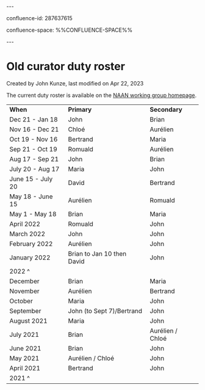 \---

confluence-id: 287637615

confluence-space: %%CONFLUENCE-SPACE%%

\---

Old curator duty roster
=======================

Created by John Kunze, last modified on Apr 22, 2023

The current duty roster is available on the [NAAN working group homepage](https://wiki.lyrasis.org/display/ARKs/NAAN+Registry+Working+Group).

|     |     |     |
| --- | --- | --- |
| **When** | **Primary** | **Secondary** |
| Dec 21 - Jan 18 | John | Brian |
| Nov 16 - Dec 21 | Chloé | Aurélien |
| Oct 19 - Nov 16 | Bertrand | Maria |
| Sep 21 - Oct 19 | Romuald | Aurélien |
| Aug 17 - Sep 21 | John | Brian |
| July 20 - Aug 17 | Maria | John |
| June 15 - July 20 | David | Bertrand |
| May 18 - June 15 | Aurélien | Romuald |
| May 1 - May 18 | Brian | Maria |
| April 2022 | Romuald | John |
| March 2022 | John | John |
| February 2022 | Aurélien | John |
| January 2022 | Brian to Jan 10 then David | John |
| 2022 ^ |     |     |
| December | Brian | Maria |
| November | Aurélien | Bertrand |
| October | Maria | John |
| September | John (to Sept 7)/Bertrand | John |
| August 2021 | Maria | John |
| July 2021 | Brian | Aurélien / Chloé |
| June 2021 | Brian | John |
| May 2021 | Aurélien / Chloé | John |
| April 2021 | Bertrand | John |
| 2021 ^ |     |     |